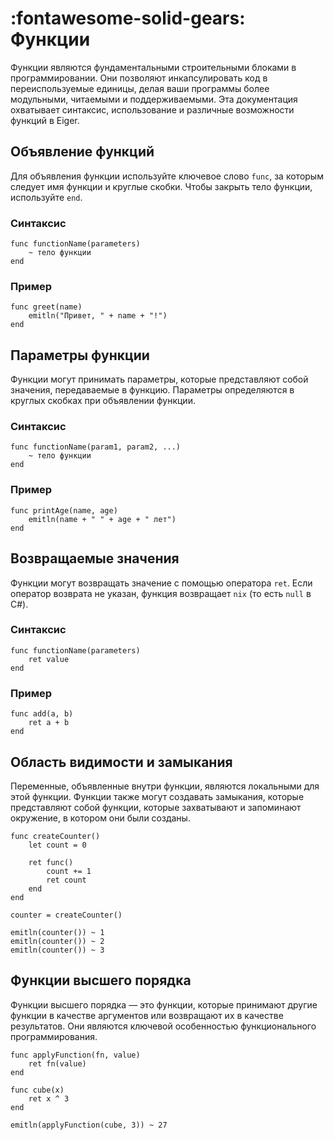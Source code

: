# __:fontawesome-solid-gears: Функции__

Функции являются фундаментальными строительными блоками в программировании. Они позволяют инкапсулировать код в переиспользуемые единицы, делая ваши программы более модульными, читаемыми и поддерживаемыми. Эта документация охватывает синтаксис, использование и различные возможности функций в Eiger.

## Объявление функций
Для объявления функции используйте ключевое слово `func`, за которым следует имя функции и круглые скобки. Чтобы закрыть тело функции, используйте `end`.

### Синтаксис
```eiger
func functionName(parameters)
    ~ тело функции
end
```

### Пример
```eiger
func greet(name)
    emitln("Привет, " + name + "!")
end
```

## Параметры функции
Функции могут принимать параметры, которые представляют собой значения, передаваемые в функцию. Параметры определяются в круглых скобках при объявлении функции.

### Синтаксис
```eiger
func functionName(param1, param2, ...)
    ~ тело функции
end
```

### Пример
```eiger
func printAge(name, age)
    emitln(name + " " + age + " лет")
end
```

## Возвращаемые значения
Функции могут возвращать значение с помощью оператора `ret`. Если оператор возврата не указан, функция возвращает `nix` (то есть `null` в C#).

### Синтаксис
```eiger
func functionName(parameters)
    ret value
end
```

### Пример
```eiger
func add(a, b)
    ret a + b
end
```

## Область видимости и замыкания
Переменные, объявленные внутри функции, являются локальными для этой функции. Функции также могут создавать замыкания, которые представляют собой функции, которые захватывают и запоминают окружение, в котором они были созданы.

```eiger
func createCounter()
    let count = 0

    ret func()
        count += 1
        ret count
    end
end

counter = createCounter()

emitln(counter()) ~ 1
emitln(counter()) ~ 2
emitln(counter()) ~ 3
```

## Функции высшего порядка
Функции высшего порядка — это функции, которые принимают другие функции в качестве аргументов или возвращают их в качестве результатов. Они являются ключевой особенностью функционального программирования.

```eiger
func applyFunction(fn, value)
    ret fn(value)
end

func cube(x)
    ret x ^ 3
end

emitln(applyFunction(cube, 3)) ~ 27
```